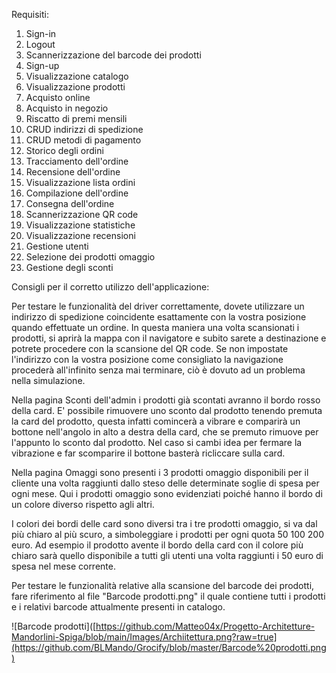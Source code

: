 Requisiti:
1. Sign-in
2. Logout
3. Scannerizzazione del barcode dei prodotti
4. Sign-up
5. Visualizzazione catalogo
6. Visualizzazione prodotti
7. Acquisto online
8. Acquisto in negozio
9. Riscatto di premi mensili
10. CRUD indirizzi di spedizione
11. CRUD metodi di pagamento
12. Storico degli ordini
13. Tracciamento dell'ordine
14. Recensione dell'ordine
15. Visualizzazione lista ordini
16. Compilazione dell'ordine
17. Consegna dell'ordine
18. Scannerizzazione QR code
19. Visualizzazione statistiche
20. Visualizzazione recensioni
21. Gestione utenti
22. Selezione dei prodotti omaggio
23. Gestione degli sconti



Consigli per il corretto utilizzo dell'applicazione:

Per testare le funzionalità del driver correttamente, dovete utilizzare un indirizzo di spedizione coincidente esattamente con la vostra posizione quando effettuate un ordine. 
In questa maniera una volta scansionati i prodotti, si aprirà la mappa con il navigatore e subito sarete a destinazione e potrete procedere con la scansione del QR code.
Se non impostate l'indirizzo con la vostra posizione come consigliato la navigazione procederà all'infinito senza mai terminare, ciò è dovuto ad un problema nella simulazione.

Nella pagina Sconti dell'admin i prodotti già scontati avranno il bordo rosso della card. E' possibile rimuovere uno sconto dal prodotto tenendo premuta la card del prodotto, 
questa infatti comincerà a vibrare e comparirà un bottone nell'angolo in alto a destra della card, che se premuto rimuove per l'appunto lo sconto dal prodotto.
Nel caso si cambi idea per fermare la vibrazione e far scomparire il bottone basterà ricliccare sulla card.

Nella pagina Omaggi sono presenti i 3 prodotti omaggio disponibili per il cliente una volta raggiunti dallo steso delle determinate soglie di spesa per ogni mese.
Qui i prodotti omaggio sono evidenziati poiché hanno il bordo di un colore diverso rispetto agli altri.

I colori dei bordi delle card sono diversi tra i tre prodotti omaggio, si va dal più chiaro al più scuro, a simboleggiare i prodotti per ogni quota 50 100 200 euro.
Ad esempio il prodotto avente il bordo della card con il colore più chiaro sarà quello disponibile a tutti gli utenti una volta raggiunti i 50 euro di spesa nel mese corrente.

Per testare le funzionalità relative alla scansione del barcode dei prodotti, fare riferimento al file "Barcode prodotti.png" il quale contiene tutti i prodotti e i relativi barcode attualmente presenti in catalogo.

![Barcode prodotti]([https://github.com/Matteo04x/Progetto-Architetture-Mandorlini-Spiga/blob/main/Images/Archiitettura.png?raw=true](https://github.com/BLMando/Grocify/blob/master/Barcode%20prodotti.png)
